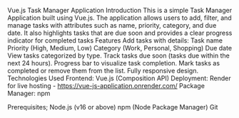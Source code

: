 Vue.js Task Manager Application
Introduction
This is a simple Task Manager Application built using Vue.js. The application allows users to add, filter, and manage tasks with attributes such as name, priority, category, and due date. It also highlights tasks that are due soon and provides a clear progress indicator for completed tasks
Features
Add tasks with details:
Task name
Priority (High, Medium, Low)
Category (Work, Personal, Shopping)
Due date
View tasks categorized by type.
Track tasks due soon (tasks due within the next 24 hours).
Progress bar to visualize task completion.
Mark tasks as completed or remove them from the list.
Fully responsive design.
Technologies Used
Frontend: Vue.js (Composition API)
Deployment: Render for live hosting - https://vue-js-application.onrender.com/
Package Manager: npm


Prerequisites;
Node.js (v16 or above)
npm (Node Package Manager)
Git
